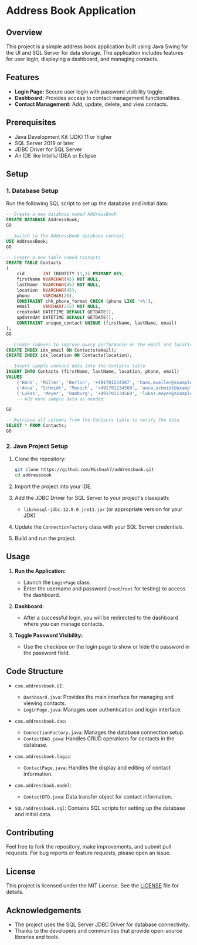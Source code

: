 ```markdown
```
# Address Book Application

## Overview

This project is a simple address book application built using Java Swing for the UI and SQL Server for data storage. The application includes features for user login, displaying a dashboard, and managing contacts.

## Features

- **Login Page:** Secure user login with password visibility toggle.
- **Dashboard:** Provides access to contact management functionalities.
- **Contact Management:** Add, update, delete, and view contacts.

## Prerequisites

- Java Development Kit (JDK) 11 or higher
- SQL Server 2019 or later
- JDBC Driver for SQL Server
- An IDE like IntelliJ IDEA or Eclipse

## Setup

### 1. Database Setup

Run the following SQL script to set up the database and initial data:

```sql
-- Create a new database named AddressBook
CREATE DATABASE AddressBook;
GO

-- Switch to the AddressBook database context
USE AddressBook;
GO

-- Create a new table named Contacts
CREATE TABLE Contacts
(
    cid       INT IDENTITY (1,1) PRIMARY KEY,
    firstName NVARCHAR(45) NOT NULL,
    lastName  NVARCHAR(45) NOT NULL,
    location  NVARCHAR(45),
    phone     VARCHAR(20),
    CONSTRAINT chk_phone_format CHECK (phone LIKE '+%'),
    email     VARCHAR(255) NOT NULL,
    createdAt DATETIME DEFAULT GETDATE(),
    updatedAt DATETIME DEFAULT GETDATE(),
    CONSTRAINT unique_contact UNIQUE (firstName, lastName, email)
);
GO

-- Create indexes to improve query performance on the email and location columns
CREATE INDEX idx_email ON Contacts(email);
CREATE INDEX idx_location ON Contacts(location);

-- Insert sample contact data into the Contacts table
INSERT INTO Contacts (firstName, lastName, location, phone, email)
VALUES
    ('Hans', 'Müller', 'Berlin', '+491701234567', 'hans.mueller@example.de'),
    ('Anna', 'Schmidt', 'Munich', '+491701234568', 'anna.schmidt@example.de'),
    ('Lukas', 'Meyer', 'Hamburg', '+491701234569', 'lukas.meyer@example.de');
    -- Add more sample data as needed

GO

-- Retrieve all columns from the Contacts table to verify the data
SELECT * FROM Contacts;
GO
```

### 2. Java Project Setup

1. Clone the repository:
    ```bash
    git clone https://github.com/Mishnah7/addressbook.git
    cd addressbook
    ```

2. Import the project into your IDE.

3. Add the JDBC Driver for SQL Server to your project's classpath:
   - `lib/mssql-jdbc-12.8.0.jre11.jar` (or appropriate version for your JDK)

4. Update the `ConnectionFactory` class with your SQL Server credentials.

5. Build and run the project.

## Usage

1. **Run the Application:**
   - Launch the `LoginPage` class.
   - Enter the username and password (`root`/`root` for testing) to access the dashboard.

2. **Dashboard:**
   - After a successful login, you will be redirected to the dashboard where you can manage contacts.

3. **Toggle Password Visibility:**
   - Use the checkbox on the login page to show or hide the password in the password field.

## Code Structure

- `com.addressbook.UI`:
   - `Dashboard.java`: Provides the main interface for managing and viewing contacts.
   - `LoginPage.java`: Manages user authentication and login interface.

- `com.addressbook.dao`:
   - `ConnectionFactory.java`: Manages the database connection setup.
   - `ContactDAO.java`: Handles CRUD operations for contacts in the database.

- `com.addressbook.logic`:
   - `ContactPage.java`: Handles the display and editing of contact information.

- `com.addressbook.model`:
   - `ContactDTO.java`: Data transfer object for contact information.

- `SQL/addressbook.sql`: Contains SQL scripts for setting up the database and initial data.

## Contributing

Feel free to fork the repository, make improvements, and submit pull requests. For bug reports or feature requests, please open an issue.

## License

This project is licensed under the MIT License. See the [LICENSE](LICENSE) file for details.

## Acknowledgements

- The project uses the SQL Server JDBC Driver for database connectivity.
- Thanks to the developers and communities that provide open-source libraries and tools.
